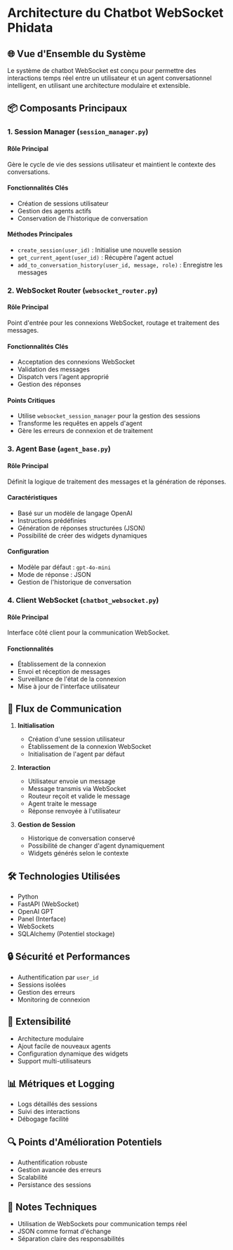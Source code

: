 # Architecture du Chatbot WebSocket Phidata

## 🌐 Vue d'Ensemble du Système

Le système de chatbot WebSocket est conçu pour permettre des interactions temps réel entre un utilisateur et un agent conversationnel intelligent, en utilisant une architecture modulaire et extensible.

## 📦 Composants Principaux

### 1. Session Manager (`session_manager.py`)
#### Rôle Principal
Gère le cycle de vie des sessions utilisateur et maintient le contexte des conversations.

#### Fonctionnalités Clés
- Création de sessions utilisateur
- Gestion des agents actifs
- Conservation de l'historique de conversation

#### Méthodes Principales
- `create_session(user_id)` : Initialise une nouvelle session
- `get_current_agent(user_id)` : Récupère l'agent actuel
- `add_to_conversation_history(user_id, message, role)` : Enregistre les messages

### 2. WebSocket Router (`websocket_router.py`)
#### Rôle Principal
Point d'entrée pour les connexions WebSocket, routage et traitement des messages.

#### Fonctionnalités Clés
- Acceptation des connexions WebSocket
- Validation des messages
- Dispatch vers l'agent approprié
- Gestion des réponses

#### Points Critiques
- Utilise `websocket_session_manager` pour la gestion des sessions
- Transforme les requêtes en appels d'agent
- Gère les erreurs de connexion et de traitement

### 3. Agent Base (`agent_base.py`)
#### Rôle Principal
Définit la logique de traitement des messages et la génération de réponses.

#### Caractéristiques
- Basé sur un modèle de langage OpenAI
- Instructions prédéfinies
- Génération de réponses structurées (JSON)
- Possibilité de créer des widgets dynamiques

#### Configuration
- Modèle par défaut : `gpt-4o-mini`
- Mode de réponse : JSON
- Gestion de l'historique de conversation

### 4. Client WebSocket (`chatbot_websocket.py`)
#### Rôle Principal
Interface côté client pour la communication WebSocket.

#### Fonctionnalités
- Établissement de la connexion
- Envoi et réception de messages
- Surveillance de l'état de la connexion
- Mise à jour de l'interface utilisateur

## 🔄 Flux de Communication

1. **Initialisation**
   - Création d'une session utilisateur
   - Établissement de la connexion WebSocket
   - Initialisation de l'agent par défaut

2. **Interaction**
   - Utilisateur envoie un message
   - Message transmis via WebSocket
   - Routeur reçoit et valide le message
   - Agent traite le message
   - Réponse renvoyée à l'utilisateur

3. **Gestion de Session**
   - Historique de conversation conservé
   - Possibilité de changer d'agent dynamiquement
   - Widgets générés selon le contexte

## 🛠 Technologies Utilisées
- Python
- FastAPI (WebSocket)
- OpenAI GPT
- Panel (Interface)
- WebSockets
- SQLAlchemy (Potentiel stockage)

## 🔒 Sécurité et Performances
- Authentification par `user_id`
- Sessions isolées
- Gestion des erreurs
- Monitoring de connexion

## 🚀 Extensibilité
- Architecture modulaire
- Ajout facile de nouveaux agents
- Configuration dynamique des widgets
- Support multi-utilisateurs

## 📊 Métriques et Logging
- Logs détaillés des sessions
- Suivi des interactions
- Débogage facilité

## 🔍 Points d'Amélioration Potentiels
- Authentification robuste
- Gestion avancée des erreurs
- Scalabilité
- Persistance des sessions

## 📝 Notes Techniques
- Utilisation de WebSockets pour communication temps réel
- JSON comme format d'échange
- Séparation claire des responsabilités
